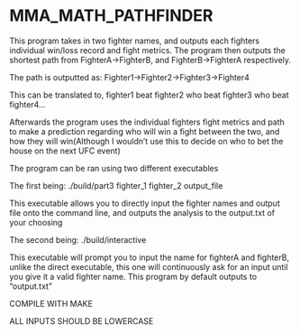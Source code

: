 # MMA_MATH_PATHFINDER
This program takes in two fighter names, and outputs each fighters individual win/loss record and fight metrics.
The program then outputs the shortest path from FighterA->FighterB, and FighterB->FighterA respectively.

The path is outputted as: 
Fighter1->Fighter2->Fighter3->Fighter4

This can be translated to, fighter1 beat fighter2 who beat fighter3 who beat fighter4...

Afterwards the program uses the individual fighters fight metrics and path to make a prediction regarding who will win a fight between the two, and how they will win(Although I wouldn’t use this to decide on who to bet the house on the next UFC event)

The program can be ran using two different executables 

The first being:
./build/part3  fighter_1 fighter_2 output_file

This executable allows you to directly input the fighter names and output file onto the command line, and outputs the analysis to the output.txt of your choosing

The second being:
./build/interactive

This executable will prompt you to input the name for fighterA and fighterB, unlike the direct executable, this one will continuously ask for an input until you give it a valid fighter name. This program by default outputs to “output.txt”

COMPILE WITH MAKE

ALL INPUTS SHOULD BE LOWERCASE

